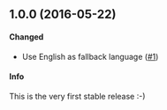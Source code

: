 ## 1.0.0 (2016-05-22)

#### Changed
- Use English as fallback language ([#1](../../issues/1))

#### Info
This is the very first stable release :-)
